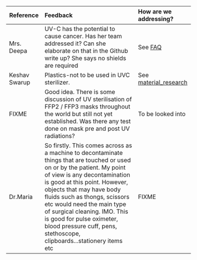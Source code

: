 | Reference        | Feedback           | How are we addressing?  |
| ------------- |:-------------| :-----|
| Mrs. Deepa     | UV-C has the potential to cause cancer. Has her team addressed it? Can she elaborate on that in the Github write up? She says no shields are required | See [FAQ](https://github.com/openCOVIDIndia/Sterilo_portable_sterilizer/blob/master/doc/EN/FAQ.md)|
| Keshav Swarup    | Plastics-not to be used in UVC sterilizer.  |   See [material_research](https://github.com/openCOVIDIndia/Sterilo_portable_sterilizer/blob/master/doc/EN/material_research.md) |
| FIXME | Good idea. There is some discussion of UV sterilisation of FFP2 / FFP3 masks throughout the world but still not yet established. Was there any test done on mask pre and post UV radiations? |  To be looked into |
| Dr.Maria | So firstly. This comes across as a machine to decontaminate things that are touched or used on or by the patient. My point of view is any decontamination is good at this point. However, objects that may have body fluids such as thongs, scissors etc would need the main type of  surgical cleaning. IMO. This is good for pulse oximeter,  blood pressure cuff, pens, stethoscope, clipboards...stationery items etc  |  FIXME|


